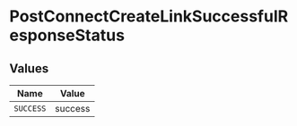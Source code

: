 # PostConnectCreateLinkSuccessfulResponseStatus


## Values

| Name      | Value     |
| --------- | --------- |
| `SUCCESS` | success   |